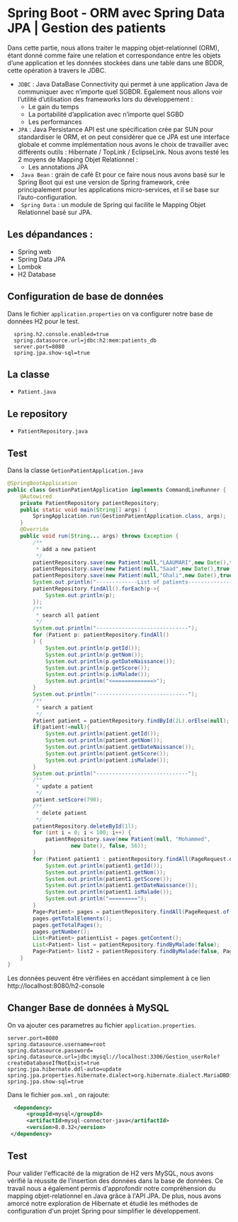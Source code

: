# Spring Boot - ORM avec Spring Data JPA | Gestion des patients

Dans cette partie, nous allons traiter le mapping objet-relationnel (ORM), étant donné comme faire une relation et correspondance entre les objets d’une application et les données stockées dans une table dans une BDDR, cette opération à travers le JDBC.

- ``` JDBC ``` : Java DataBase Connectivity qui permet à une application Java de communiquer avec n’importe quel SGBDR. Egalement nous allons voir l’utilité d’utilisation des frameworks lors du développement :
    - Le gain du temps
    - La portabilité d’application avec n’importe quel SGBD
    - Les performances
- ``` JPA ``` : Java Persistance API est une spécification crée par SUN pour standardiser le ORM, et on peut considérer que ce JPA est une interface globale et comme implémentation nous avons le choix de travailler avec différents outils : Hibernate / TopLink / EclipseLink. Nous avons testé les 2 moyens de Mapping Objet Relationnel :
    - Les annotations JPA
- ```  Java Bean ```  : grain de café Et pour ce faire nous nous avons basé sur le Spring Boot qui est une version de Spring framework, crée principalement pour les applications micro-services, et il se base sur l’auto-configuration.
- ```  Spring Data ``` : un module de Spring qui facilite le Mapping Objet Relationnel basé sur JPA.


## Les dépandances  :


- Spring web
- Spring Data JPA
- Lombok
- H2 Database

## Configuration de base de données

Dans le fichier ```application.properties``` on va configurer notre base de données H2 pour le test.

``` properties
  spring.h2.console.enabled=true
  spring.datasource.url=jdbc:h2:mem:patients_db
  server.port=8080
  spring.jpa.show-sql=true
```

## La classe

- ```Patient.java```

## Le repository

- ```PatientRepository.java```

## Test

Dans la classe ```GetionPatientApplication.java```  

``` java 
@SpringBootApplication
public class GestionPatientApplication implements CommandLineRunner {
    @Autowired
    private PatientRepository patientRepository;
    public static void main(String[] args) {
        SpringApplication.run(GestionPatientApplication.class, args);
    }
    @Override
    public void run(String... args) throws Exception {
        /**
         * add a new patient
         */
        patientRepository.save(new Patient(null,"LAAUMARI",new Date(),false,40));
        patientRepository.save(new Patient(null,"Saad",new Date(),true,65));
        patientRepository.save(new Patient(null,"Ghali",new Date(),true,50));
        System.out.println("-------------List of patients----------------");
        patientRepository.findAll().forEach(p->{
            System.out.println(p);
        });
        /**
         * search all patient
         */
        System.out.println("-----------------------------");
        for (Patient p: patientRepository.findAll()
        ) {
            System.out.println(p.getId());
            System.out.println(p.getNom());
            System.out.println(p.getDateNaissance());
            System.out.println(p.getScore());
            System.out.println(p.isMalade());
            System.out.println("<=============>");
        }
        System.out.println("-----------------------------");
        /**
         * search a patient
         */
        Patient patient = patientRepository.findById(2L).orElse(null);
        if(patient!=null){
            System.out.println(patient.getId());
            System.out.println(patient.getNom());
            System.out.println(patient.getDateNaissance());
            System.out.println(patient.getScore());
            System.out.println(patient.isMalade());
        }
        System.out.println("-----------------------------");
        /**
         * update a patient
         */
        patient.setScore(790);
        /**
         * delete patient
         */
        patientRepository.deleteById(1l);
        for (int i = 0; i < 100; i++) {
            patientRepository.save(new Patient(null, "Mohammed",
                    new Date(), false, 56));
        }
        for (Patient patient1 : patientRepository.findAll(PageRequest.of(0, 5))) {
            System.out.println(patient1.getId());
            System.out.println(patient1.getNom());
            System.out.println(patient1.getScore());
            System.out.println(patient1.getDateNaissance());
            System.out.println(patient1.isMalade());
            System.out.println("=========");
        }
        Page<Patient> pages = patientRepository.findAll(PageRequest.of(0, 5));
        pages.getTotalElements();
        pages.getTotalPages();
        pages.getNumber();
        List<Patient> patientList = pages.getContent();
        List<Patient> list = patientRepository.findByMalade(false);
        Page<Patient> list2 = patientRepository.findByMalade(false, PageRequest.of(0, 5));
    }
}

```
Les données peuvent être vérifiées en accédant simplement à ce lien http://localhost:8080/h2-console

## Changer Base de données à MySQL

On va ajouter ces parametres au fichier ``` application.properties ```.

 ``` properties
server.port=8080
spring.datasource.username=root
spring.datasource.password=
spring.datasource.url=jdbc:mysql://localhost:3306/Gestion_userRole?createDatabaseIfNotExist=true
spring.jpa.hibernate.ddl-auto=update
spring.jpa.properties.hibernate.dialect=org.hibernate.dialect.MariaDBDialect
spring.jpa.show-sql=true
```

Dans le fichier ``` pom.xml ``` , on rajoute:

```` xml
  <dependency>
      <groupId>mysql</groupId>
      <artifactId>mysql-connector-java</artifactId>
      <version>8.0.32</version>
 </dependency>
````

## Test
Pour valider l'efficacité de la migration de H2 vers MySQL, nous avons vérifié la réussite de l'insertion des données dans la base de données. Ce travail nous a également permis d'approfondir notre compréhension du mapping objet-relationnel en Java grâce à l'API JPA. De plus, nous avons amorcé notre exploration de Hibernate et étudié les méthodes de configuration d'un projet Spring pour simplifier le développement.